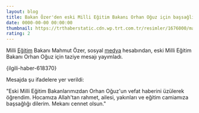 ```yaml
--- 
layout: blog
title: Bakan Özer'den eski Milli Eğitim Bakanı Orhan Oğuz için başsağlığı mesajı
date: 0000-00-00 00:00:00
thumbnail: https://trthaberstatic.cdn.wp.trt.com.tr/resimler/1676000/mahmut-ozer-aa-1677925.jpg
rating: 2
---
```

<p>
	Milli <a href="https://www.trthaber.com/etiket/egitim/" target="_blank">Eğitim</a> Bakanı Mahmut Özer, sosyal <a href="https://www.trthaber.com/etiket/medya/" target="_blank">medya</a> hesabından, eski Milli Eğitim Bakanı Orhan Oğuz için taziye mesajı yayımladı.</p>
<p>
	{ilgili-haber-618370}</p>
<p>
	Mesajda şu ifadelere yer verildi:</p>
<p>
	"Eski Milli Eğitim Bakanlarımızdan Orhan Oğuz'un vefat haberini üzülerek öğrendim. Hocamıza Allah'tan rahmet, ailesi, yakınları ve eğitim camiamıza başsağlığı dilerim. Mekanı cennet olsun."</p>